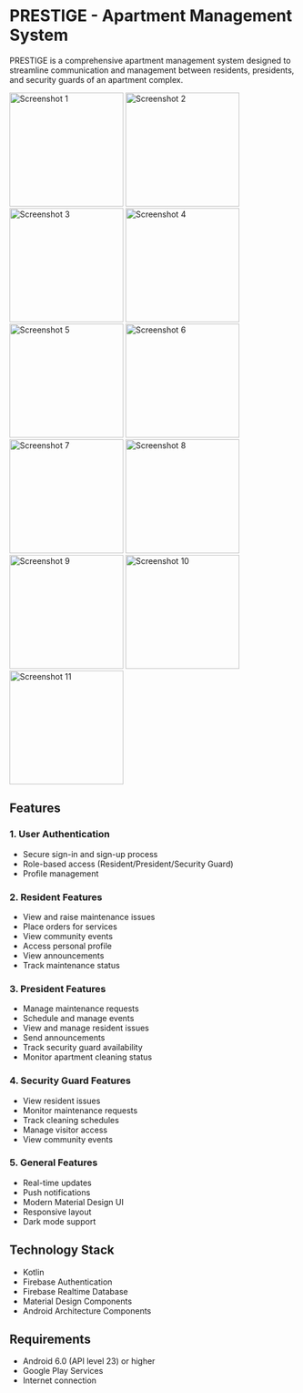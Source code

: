 # PRESTIGE - Apartment Management System

PRESTIGE is a comprehensive apartment management system designed to streamline communication and management between residents, presidents, and security guards of an apartment complex.


<img src="https://github.com/user-attachments/assets/4cb262ad-5ba6-4367-8bf3-96ee848cefed" alt="Screenshot 1" width="200"/>
<img src="https://github.com/user-attachments/assets/98d93d5a-96d6-4fde-aa73-948b545b5ae0" alt="Screenshot 2" width="200"/>
<img src="https://github.com/user-attachments/assets/6839c986-2d18-45fd-a391-f4ef30b81971" alt="Screenshot 3" width="200"/>
<img src="https://github.com/user-attachments/assets/6183181f-3819-4856-a085-0a9a150cbb56" alt="Screenshot 4" width="200"/>
<img src="https://github.com/user-attachments/assets/5432843b-60a5-47a7-8cb2-1e8db6363c08" alt="Screenshot 5" width="200"/>
<img src="https://github.com/user-attachments/assets/a38d11d9-a918-4144-ba51-3cb17fe4de3c" alt="Screenshot 6" width="200"/>
<img src="https://github.com/user-attachments/assets/d498aef3-1447-4f1a-989d-ac62bdcc89a2" alt="Screenshot 7" width="200"/>
<img src="https://github.com/user-attachments/assets/bc71afb3-e520-4d4c-963f-80dc65351566" alt="Screenshot 8" width="200"/>
<img src="https://github.com/user-attachments/assets/f38724b9-2cfd-4d2f-84fa-e3e1b28f3b7e" alt="Screenshot 9" width="200"/>
<img src="https://github.com/user-attachments/assets/e59fd13d-5e28-4bc5-a949-6b9265d7ed18" alt="Screenshot 10" width="200"/>
<img src="https://github.com/user-attachments/assets/88c0e67e-6f3e-43e9-a327-180f6c14c734" alt="Screenshot 11" width="200"/>



## Features

### 1. User Authentication
- Secure sign-in and sign-up process
- Role-based access (Resident/President/Security Guard)
- Profile management

### 2. Resident Features
- View and raise maintenance issues
- Place orders for services
- View community events
- Access personal profile
- View announcements
- Track maintenance status

### 3. President Features
- Manage maintenance requests
- Schedule and manage events
- View and manage resident issues
- Send announcements
- Track security guard availability
- Monitor apartment cleaning status

### 4. Security Guard Features
- View resident issues
- Monitor maintenance requests
- Track cleaning schedules
- Manage visitor access
- View community events

### 5. General Features
- Real-time updates
- Push notifications
- Modern Material Design UI
- Responsive layout
- Dark mode support
 

## Technology Stack
- Kotlin
- Firebase Authentication
- Firebase Realtime Database
- Material Design Components
- Android Architecture Components

## Requirements
- Android 6.0 (API level 23) or higher
- Google Play Services
- Internet connection

